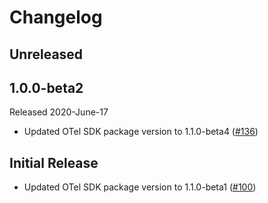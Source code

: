 # Changelog

## Unreleased

## 1.0.0-beta2

Released 2020-June-17

* Updated OTel SDK package version to 1.1.0-beta4
  ([#136](https://github.com/open-telemetry/opentelemetry-dotnet-contrib/pull/136))

## Initial Release

* Updated OTel SDK package version to 1.1.0-beta1
  ([#100](https://github.com/open-telemetry/opentelemetry-dotnet-contrib/pull/100))
